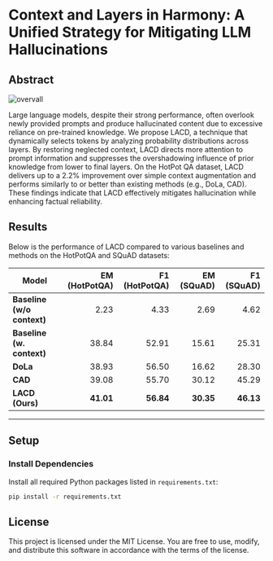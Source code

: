 # Context and Layers in Harmony: A Unified Strategy for Mitigating LLM Hallucinations

## Abstract
![overvall](https://github.com/user-attachments/assets/5f831f9d-99e5-419e-a3fb-6cbc2c4837c0)

Large language models, despite their strong performance, often overlook newly provided prompts and produce hallucinated content due to excessive reliance on pre-trained knowledge. We propose LACD, a technique that dynamically selects tokens by analyzing probability distributions across layers. By restoring neglected context, LACD directs more attention to prompt information and suppresses the overshadowing influence of prior knowledge from lower to final layers. On the HotPot QA dataset, LACD delivers up to a 2.2% improvement over simple context augmentation and performs similarly to or better than existing methods (e.g., DoLa, CAD). These findings indicate that LACD effectively mitigates hallucination while enhancing factual reliability.

## Results

Below is the performance of LACD compared to various baselines and methods on the HotPotQA and SQuAD datasets:

| **Model**                                 | **EM (HotPotQA)** | **F1 (HotPotQA)** | **EM (SQuAD)** | **F1 (SQuAD)** |
|-------------------------------------------|-------------------:|------------------:|---------------:|---------------:|
| **Baseline (w/o context)**               | 2.23              | 4.33              | 2.69           | 4.62           |
| **Baseline (w. context)**                | 38.84             | 52.91             | 15.61          | 25.31          |
| **DoLa**  | 38.93             | 56.50             | 16.62          | 28.30          |
| **CAD**  | 39.08             | 55.70             | 30.12          | 45.29          |
| **LACD (Ours)**                          | **41.01**         | **56.84**         | **30.35**      | **46.13**      |

---

## Setup

### Install Dependencies
Install all required Python packages listed in `requirements.txt`:

```bash
pip install -r requirements.txt
```

## License

This project is licensed under the MIT License. You are free to use, modify, and distribute this software in accordance with the terms of the license.
